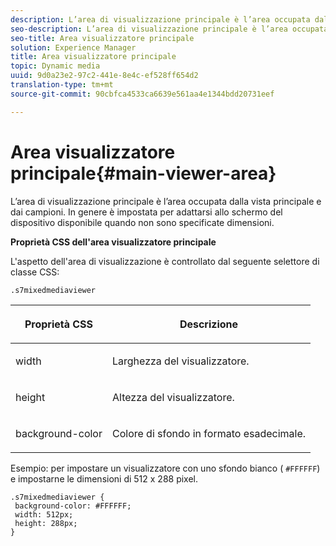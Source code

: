 ```yaml
---
description: L’area di visualizzazione principale è l’area occupata dalla vista principale e dai campioni. In genere è impostata per adattarsi allo schermo del dispositivo disponibile quando non sono specificate dimensioni.
seo-description: L’area di visualizzazione principale è l’area occupata dalla vista principale e dai campioni. In genere è impostata per adattarsi allo schermo del dispositivo disponibile quando non sono specificate dimensioni.
seo-title: Area visualizzatore principale
solution: Experience Manager
title: Area visualizzatore principale
topic: Dynamic media
uuid: 9d0a23e2-97c2-441e-8e4c-ef528ff654d2
translation-type: tm+mt
source-git-commit: 90cbfca4533ca6639e561aa4e1344bdd20731eef

---
```



# Area visualizzatore principale{#main-viewer-area}

L’area di visualizzazione principale è l’area occupata dalla vista principale e dai campioni. In genere è impostata per adattarsi allo schermo del dispositivo disponibile quando non sono specificate dimensioni.

<!--<a id="section_061E550C1C1D4DB2BD663A898895B38C"></a>-->

**Proprietà CSS dell&#39;area visualizzatore principale**

L&#39;aspetto dell&#39;area di visualizzazione è controllato dal seguente selettore di classe CSS:

```
.s7mixedmediaviewer 
```

<table id="table_94EE3F5BBE4547C0B4943471CEE7EDE4"> 
 <thead> 
  <tr> 
   <th colname="col1" class="entry"> <p> Proprietà CSS </p> </th> 
   <th colname="col2" class="entry"> <p>Descrizione </p> </th> 
  </tr> 
 </thead>
 <tbody> 
  <tr> 
   <td colname="col1"> <p> <span class="codeph"> width </span> </p> </td> 
   <td colname="col2"> <p>Larghezza del visualizzatore. </p> </td> 
  </tr> 
  <tr> 
   <td colname="col1"> <p> <span class="codeph"> height </span> </p> </td> 
   <td colname="col2"> <p>Altezza del visualizzatore. </p> </td> 
  </tr> 
  <tr> 
   <td colname="col1"> <p> <span class="codeph"> background-color </span> </p> </td> 
   <td colname="col2"> <p> Colore di sfondo in formato esadecimale. </p> </td> 
  </tr> 
 </tbody> 
</table>

Esempio: per impostare un visualizzatore con uno sfondo bianco ( `#FFFFFF`) e impostarne le dimensioni di 512 x 288 pixel.

```
.s7mixedmediaviewer { 
 background-color: #FFFFFF; 
 width: 512px; 
 height: 288px;  
}
```

